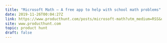 ```yaml
---
title: "Microsoft Math — A free app to help with school math problems"
date: 2019-11-26T00:04:27Z
link: https://www.producthunt.com/posts/microsoft-math?utm_medium=RSS&utm_source=hune
site: www.producthunt.com
topic: product hunt
draft: false
---
```

